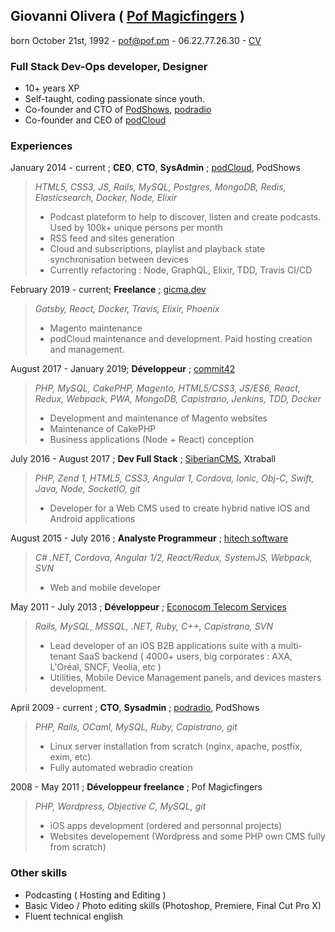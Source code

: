 ## Giovanni Olivera  ( [Pof Magicfingers](http://twitter.com/pofmagicfingers) )
   born October 21st, 1992 - pof@pof.pm - 06.22.77.26.30 - [CV](http://pof.pm/cv)

### Full Stack Dev-Ops developer, Designer
* 10+ years XP
* Self-taught, coding passionate since youth.
* Co-founder and CTO of [PodShows](http://podshows.fr/), [podradio](http://podradio.fr/)
* Co-founder and CEO of [podCloud](https://podcloud.fr/)

### Experiences

January 2014 - current ; **CEO**, **CTO**, **SysAdmin** ; [podCloud](https://podcloud.fr/), PodShows
> *HTML5, CSS3, JS, Rails, MySQL, Postgres, MongoDB, Redis, Elasticsearch, Docker, Node, Elixir*
> * Podcast plateform to help to discover, listen and create podcasts. Used by 100k+ unique persons per month
> * RSS feed and sites generation
> * Cloud and subscriptions, playlist and playback state synchronisation between devices
> * Currently refactoring  : Node, GraphQL, Elixir, TDD, Travis CI/CD

February 2019 - current; **Freelance** ; [gicma.dev](https://gicma.dev/)
> *Gatsby, React, Docker, Travis, Elixir, Phoenix*
> * Magento maintenance
> * podCloud maintenance and development. Paid hosting creation and management. 

August 2017 - January 2019; **Développeur** ; [commit42](https://commit42.fr/)
> *PHP, MySQL, CakePHP, Magento, HTML5/CSS3, JS/ES6, React, Redux, Webpack, PWA, MongoDB, Capistrano, Jenkins, TDD, Docker*
> * Development and maintenance of Magento websites
> * Maintenance of CakePHP
> * Business applications (Node + React) conception

July 2016 - August 2017 ; **Dev Full Stack** ; [SiberianCMS](http://siberiancms.com), Xtraball
> *PHP, Zend 1, HTML5, CSS3, Angular 1, Cordova, Ionic, Obj-C, Swift, Java, Node, SocketIO, git*
> * Developer for a Web CMS used to create hybrid native iOS and Android applications

August 2015 - July 2016 ; **Analyste Programmeur** ; [hitech software](https://www.hitech.fr/)
> *C# .NET, Cordova, Angular 1/2, React/Redux, SystemJS, Webpack, SVN*
> * Web and mobile developer

May 2011 - July 2013 ; **Développeur** ; [Econocom Telecom Services](http://econocom.fr)
> *Rails, MySQL, MSSQL, .NET, Ruby, C++, Capistrano, SVN*
> * Lead developer of an iOS B2B applications suite with a multi-tenant SaaS backend ( 4000+ users, big corporates : AXA, L'Oréal, SNCF, Veolia, etc )
> * Utilities, Mobile Device Management panels, and devices masters development.

April 2009 - current ; **CTO**, **Sysadmin** ; [podradio](http://podradio.fr/), PodShows
> *PHP, Rails, OCaml, MySQL, Ruby, Capistrano, git*
> * Linux server installation from scratch (nginx, apache, postfix, exim, etc)
> * Fully automated webradio creation

2008 - May 2011 ; **Développeur freelance** ; Pof Magicfingers
> *PHP, Wordpress, Objective C, MySQL, git*
> * iOS apps development (ordered and personnal projects)
> * Websites developement (Wordpress and some PHP own CMS fully from scratch)

### Other skills
* Podcasting ( Hosting and Editing )
* Basic Video / Photo editing skills (Photoshop, Premiere, Final Cut Pro X)
* Fluent technical english
